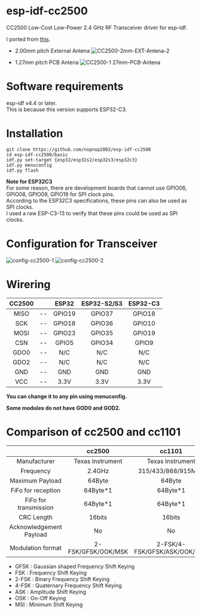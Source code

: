# esp-idf-cc2500
CC2500 Low-Cost Low-Power 2.4 GHz RF Transceiver driver for esp-idf.   

I ported from [this](https://github.com/nopnop2002/Arduino-CC2500).

- 2.00mm pitch External Antena
![CC2500-2mm-EXT-Antena-2](https://user-images.githubusercontent.com/6020549/167327153-d0f6a162-9d2f-448d-b1e2-a591432f435e.JPG)

- 1.27mm pitch PCB Antena
![CC2500-1 27mm-PCB-Antena](https://user-images.githubusercontent.com/6020549/167327177-b06ff78e-08a6-4599-907d-366c79189f1d.JPG)



# Software requirements
esp-idf v4.4 or later.   
This is because this version supports ESP32-C3.   

# Installation

```Shell
git clone https://github.com/nopnop2002/esp-idf-cc2500
cd esp-idf-cc2500/basic
idf.py set-target {esp32/esp32s2/esp32s3/esp32c3}
idf.py menuconfig
idf.py flash
```

__Note for ESP32C3__   
For some reason, there are development boards that cannot use GPIO06, GPIO08, GPIO09, GPIO19 for SPI clock pins.   
According to the ESP32C3 specifications, these pins can also be used as SPI clocks.   
I used a raw ESP-C3-13 to verify that these pins could be used as SPI clocks.   


# Configuration for Transceiver   
![config-cc2500-1](https://user-images.githubusercontent.com/6020549/167327207-ae2e51de-b6af-4b0a-9434-1e67dd5c17a5.jpg)
![config-cc2500-2](https://user-images.githubusercontent.com/6020549/167327210-20f6f3c4-7339-4cfd-9789-94a8d9099347.jpg)

# Wirering

|CC2500||ESP32|ESP32-S2/S3|ESP32-C3|
|:-:|:-:|:-:|:-:|:-:|
|MISO|--|GPIO19|GPIO37|GPIO18|
|SCK|--|GPIO18|GPIO36|GPIO10|
|MOSI|--|GPIO23|GPIO35|GPIO19|
|CSN|--|GPIO5|GPIO34|GPIO9|
|GDO0|--|N/C|N/C|N/C|
|GDO2|--|N/C|N/C|N/C|
|GND|--|GND|GND|GND|
|VCC|--|3.3V|3.3V|3.3V|

__You can change it to any pin using menuconfig.__   

__Some modules do not have GOD0 and GOD2.__   


# Comparison of cc2500 and cc1101
||cc2500|cc1101|
|:-:|:-:|:-:|
|Manufacturer|Texas Instrument|Texas Instrument|
|Frequency|2.4GHz|315/433/868/915MHz|
|Maximum Payload|64Byte|64Byte|
|FiFo for reception|64Byte*1|64Byte*1|
|FiFo for transmission|64Byte*1|64Byte*1|
|CRC Length|16bits|16bits|
|Acknowledgement Payload|No|No|
|Modulation format|2-FSK/GFSK/OOK/MSK|2-FSK/4-FSK/GFSK/ASK/OOK/MSK|


- GFSK  : Gaussian shaped Frequency Shift Keying
- FSK   : Frequency Shift Keying
- 2-FSK : Binary Frequency Shift Keying
- 4-FSK : Quaternary Frequency Shift Keying
- ASK   : Amplitude Shift Keying
- OSK   : On-Off Keying
- MSI   : Minimum Shift Keying

